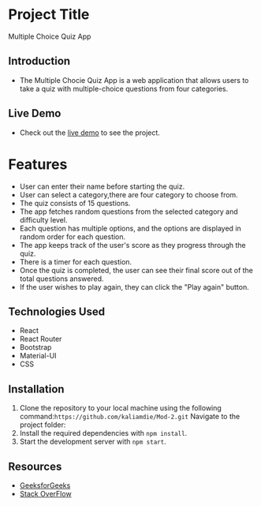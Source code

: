 # Project Title
Multiple Choice Quiz App
## Introduction
- The Multiple Chocie Quiz App is a web application that allows users to take a quiz with multiple-choice questions from four categories.
## Live Demo
- Check out the [live demo](https://quizapp-mod-2.netlify.app/) to see the project.
# Features
- User can enter their name before starting the quiz.
- User can select a category,there are four category to choose from.
- The quiz consists of 15 questions.
- The app fetches random questions from the selected category and difficulty level.
- Each question has multiple options, and the options are displayed in random order for each question.
- The app keeps track of the user's score as they progress through the quiz.
- There is a timer for each question.
- Once the quiz is completed, the user can see their final score out of the total questions answered.
- If the user wishes to play again, they can click the "Play again" button.
## Technologies Used
- React
- React Router
- Bootstrap
- Material-UI
- CSS
## Installation
1. Clone the repository to your local machine using the following 
command:```https://github.com/kaliamdie/Mod-2.git```
 Navigate to the project folder:
2. Install the required dependencies with `npm install`.
4. Start the development server with `npm start`.
## Resources
- [GeeksforGeeks](https://www.geeksforgeeks.org/)
- [Stack OverFlow](https://stackoverflow.com/)
  
  

